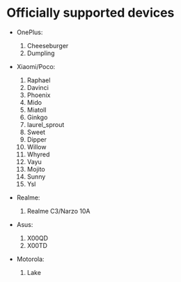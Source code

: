 # Officially supported devices

* OnePlus:
    1. Cheeseburger
    2. Dumpling

* Xiaomi/Poco:
    1. Raphael
    2. Davinci
    3. Phoenix
    4. Mido
    5. Miatoll
    6. Ginkgo
    7. laurel_sprout
    8. Sweet
    9. Dipper
    10. Willow
    11. Whyred
    12. Vayu
    13. Mojito
    14. Sunny
    15. Ysl

* Realme:
    1. Realme C3/Narzo 10A

* Asus:
    1. X00QD
    2. X00TD

* Motorola:
    1. Lake
